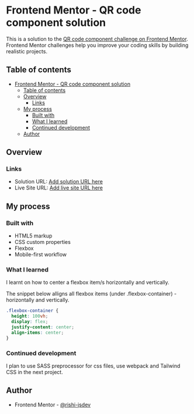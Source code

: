 # Frontend Mentor - QR code component solution

This is a solution to the [QR code component challenge on Frontend Mentor](https://www.frontendmentor.io/challenges/qr-code-component-iux_sIO_H). Frontend Mentor challenges help you improve your coding skills by building realistic projects. 

## Table of contents

- [Frontend Mentor - QR code component solution](#frontend-mentor---qr-code-component-solution)
  - [Table of contents](#table-of-contents)
  - [Overview](#overview)
    - [Links](#links)
  - [My process](#my-process)
    - [Built with](#built-with)
    - [What I learned](#what-i-learned)
    - [Continued development](#continued-development)
  - [Author](#author)

## Overview

### Links

- Solution URL: [Add solution URL here](https://github.com/rishi-jsdev/01-qr-code)
- Live Site URL: [Add live site URL here](https://rishi-jsdev.github.io/01-qr-code/)
  
## My process

### Built with

- HTML5 markup
- CSS custom properties
- Flexbox
- Mobile-first workflow

### What I learned

I learnt on how to center a flexbox item/s horizontally and vertically.

The snippet below alligns all flexbox items (under .flexbox-container) - horizontally and vertically.

```css
.flexbox-container {
  height: 100vh;
  display: flex;
  justify-content: center;
  align-items: center;
}
```

### Continued development

I plan to use SASS preprocessor for css files, use webpack and Tailwind CSS in the next project. 

## Author

- Frontend Mentor - [@rishi-jsdev](https://www.frontendmentor.io/profile/rishi-jsdev)
